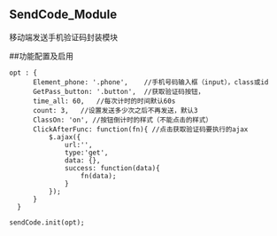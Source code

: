 ## SendCode_Module
  移动端发送手机验证码封装模块 
  
##功能配置及启用


    opt : {
          Element_phone: '.phone',    //手机号码输入框（input），class或id
          GetPass_button: '.button',  //获取验证码按钮，
          time_all: 60,   //每次计时的时间默认60s
          count: 3,   //设置发送多少次之后不再发送，默认3
          ClassOn: 'on', //按钮倒计时的样式（不能点击的样式）
          ClickAfterFunc: function(fn){ //点击获取验证码要执行的ajax
              $.ajax({
                  url:'',
                  type:'get',
                  data: {},
                  success: function(data){
                      fn(data);
                  }
              });
          }
      }
    
    sendCode.init(opt);
